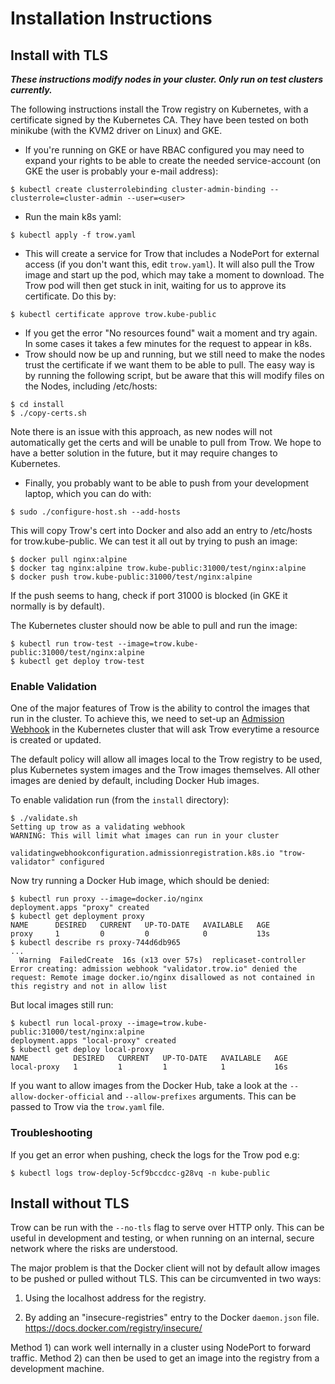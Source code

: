 Installation Instructions
=========================

## Install with TLS

***These instructions modify nodes in your cluster. Only run on test clusters currently.***

The following instructions install the Trow registry on Kubernetes, with a
certificate signed by the Kubernetes CA. They have been tested on both minikube
(with the KVM2 driver on Linux) and GKE.

 - If you're running on GKE or have RBAC configured you may need to expand your
   rights to be able to create the needed service-account (on GKE the user is probably your e-mail address):
```
$ kubectl create clusterrolebinding cluster-admin-binding --clusterrole=cluster-admin --user=<user>
```
 - Run the main k8s yaml:

```
$ kubectl apply -f trow.yaml
```

 - This will create a service for Trow that includes a NodePort for external
   access (if you don't want this, edit `trow.yaml`). It will also pull the Trow
image and start up the pod, which may take a moment to download. The Trow pod
will then get stuck in init, waiting for us to approve its certificate. Do this
by:

```
$ kubectl certificate approve trow.kube-public
```

 - If you get the error "No resources found" wait a moment and try again. In some
cases it takes a few minutes for the request to appear in k8s. 
 - Trow should now be up and running, but we still need to make the nodes trust
   the certificate if we want them to be able to pull. The easy way is by
running the following script, but be aware that this will modify files on the
Nodes, including /etc/hosts:

```
$ cd install
$ ./copy-certs.sh
```

Note there is an issue with this approach, as new nodes will not automatically
get the certs and will be unable to pull from Trow. We hope to have a better
solution in the future, but it may require changes to Kubernetes.

 - Finally, you probably want to be able to push from your development laptop,
   which you can do with:

```
$ sudo ./configure-host.sh --add-hosts
```

This will copy Trow's cert into Docker and also add an entry to /etc/hosts for
trow.kube-public. We can test it all out by trying to push an image:

```
$ docker pull nginx:alpine
$ docker tag nginx:alpine trow.kube-public:31000/test/nginx:alpine
$ docker push trow.kube-public:31000/test/nginx:alpine
```

If the push seems to hang, check if port 31000 is blocked (in GKE it normally is
by default).

The Kubernetes cluster should now be able to pull and run the image:

```
$ kubectl run trow-test --image=trow.kube-public:31000/test/nginx:alpine
$ kubectl get deploy trow-test
```
### Enable Validation

One of the major features of Trow is the ability to control the images that run in
the cluster. To achieve this, we need to set-up an [Admission Webhook](https://kubernetes.io/docs/reference/access-authn-authz/extensible-admission-controllers/#admission-webhooks) in the Kubernetes cluster
that will ask Trow everytime a resource is created or updated.

The default policy will allow all images local to the Trow registry to be used, plus
Kubernetes system images and the Trow images themselves. All other images are denied by
default, including Docker Hub images.

To enable validation run (from the `install` directory):

```
$ ./validate.sh 
Setting up trow as a validating webhook
WARNING: This will limit what images can run in your cluster

validatingwebhookconfiguration.admissionregistration.k8s.io "trow-validator" configured
```
Now try running a Docker Hub image, which should be denied:

```
$ kubectl run proxy --image=docker.io/nginx
deployment.apps "proxy" created
$ kubectl get deployment proxy
NAME      DESIRED   CURRENT   UP-TO-DATE   AVAILABLE   AGE
proxy     1         0         0            0           13s
$ kubectl describe rs proxy-744d6db965
...
  Warning  FailedCreate  16s (x13 over 57s)  replicaset-controller  Error creating: admission webhook "validator.trow.io" denied the request: Remote image docker.io/nginx disallowed as not contained in this registry and not in allow list
```
But local images still run:

```
$ kubectl run local-proxy --image=trow.kube-public:31000/test/nginx:alpine
deployment.apps "local-proxy" created
$ kubectl get deploy local-proxy
NAME          DESIRED   CURRENT   UP-TO-DATE   AVAILABLE   AGE
local-proxy   1         1         1            1           16s
```

If you want to allow images from the Docker Hub, take a look at the `--allow-docker-official` and `--allow-prefixes` arguments. This can be passed to Trow via the `trow.yaml` file.

### Troubleshooting

If you get an error when pushing, check the logs for the Trow pod e.g:

```
$ kubectl logs trow-deploy-5cf9bccdcc-g28vq -n kube-public
```

## Install without TLS

Trow can be run with the `--no-tls` flag to serve over HTTP only. This can be
useful in development and testing, or when running on an internal, secure
network where the risks are understood.

The major problem is that the Docker client will not by default allow images to
be pushed or pulled without TLS. This can be circumvented in two ways:

 1) Using the localhost address for the registry.  

 2) By adding an "insecure-registries" entry to the Docker `daemon.json` file.
https://docs.docker.com/registry/insecure/

Method 1) can work well internally in a cluster using NodePort to forward
traffic. Method 2) can then be used to get an image into the registry from a
development machine.

